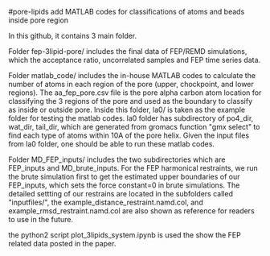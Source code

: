 #pore-lipids add MATLAB codes for classifications of atoms and beads inside pore region

In this github, it contains 3 main folder.

Folder fep-3lipid-pore/  includes the final data of FEP/REMD simulations, which the acceptance ratio, uncorrelated samples and FEP time series data.

Folder matlab_code/ includes the in-house MATLAB codes to calculate the number of atoms in each region of the pore (upper, chockpoint, and lower regions). 
The aa_fep_pore.csv file is the pore alpha carbon atom location for classifying the 3 regions of the pore and used as the boundary to classify as inside or outside pore.
Inside this folder, la0/ is taken as the example folder for testing the matlab codes. la0 folder has subdirectory of po4_dir, wat_dir, tail_dir, which are generated from gromacs function "gmx select" to find each type of atoms within 10A of the pore helix. Given the input files from la0 folder, one should be able to run these matlab codes.

Folder MD_FEP_inputs/ includes the two subdirectories which are FEP_inputs and MD_brute_inputs. For the FEP harmonical restraints, we run the brute simulation first to get the estimated upper boundaries of our FEP_inputs, which sets the force constant=0 in brute simulations. The detailed settting of our restrains are located in the subfolders called "inputfiles/", the example_distance_restraint.namd.col, and example_rmsd_restraint.namd.col are also shown as reference for readers to use in the future.

the python2 script plot_3lipids_system.ipynb is used the show the FEP related data posted in the paper.

